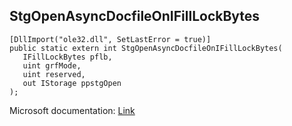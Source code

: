 ## StgOpenAsyncDocfileOnIFillLockBytes

```
[DllImport("ole32.dll", SetLastError = true)]
public static extern int StgOpenAsyncDocfileOnIFillLockBytes(
   IFillLockBytes pflb,
   uint grfMode,
   uint reserved,
   out IStorage ppstgOpen
);
```

Microsoft documentation: [Link](https://learn.microsoft.com/en-us/windows/win32/api/objbase/nf-objbase-stgopenasyncdocfileonifilllockbytes)
